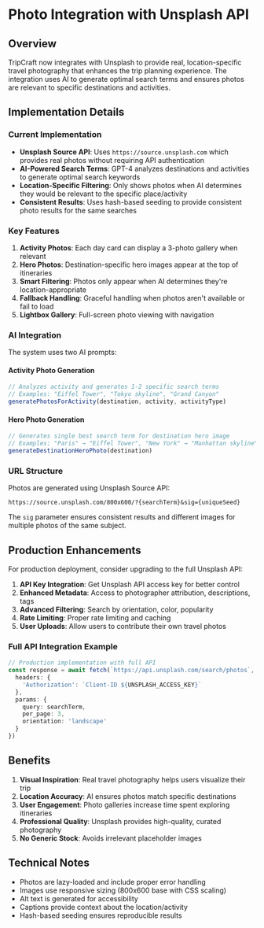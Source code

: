 # Photo Integration with Unsplash API

## Overview

TripCraft now integrates with Unsplash to provide real, location-specific travel photography that enhances the trip planning experience. The integration uses AI to generate optimal search terms and ensures photos are relevant to specific destinations and activities.

## Implementation Details

### Current Implementation
- **Unsplash Source API**: Uses `https://source.unsplash.com` which provides real photos without requiring API authentication
- **AI-Powered Search Terms**: GPT-4 analyzes destinations and activities to generate optimal search keywords
- **Location-Specific Filtering**: Only shows photos when AI determines they would be relevant to the specific place/activity
- **Consistent Results**: Uses hash-based seeding to provide consistent photo results for the same searches

### Key Features

1. **Activity Photos**: Each day card can display a 3-photo gallery when relevant
2. **Hero Photos**: Destination-specific hero images appear at the top of itineraries
3. **Smart Filtering**: Photos only appear when AI determines they're location-appropriate
4. **Fallback Handling**: Graceful handling when photos aren't available or fail to load
5. **Lightbox Gallery**: Full-screen photo viewing with navigation

### AI Integration

The system uses two AI prompts:

#### Activity Photo Generation
```typescript
// Analyzes activity and generates 1-2 specific search terms
// Examples: "Eiffel Tower", "Tokyo skyline", "Grand Canyon"
generatePhotosForActivity(destination, activity, activityType)
```

#### Hero Photo Generation
```typescript
// Generates single best search term for destination hero image
// Examples: "Paris" → "Eiffel Tower", "New York" → "Manhattan skyline"
generateDestinationHeroPhoto(destination)
```

### URL Structure

Photos are generated using Unsplash Source API:
```
https://source.unsplash.com/800x600/?{searchTerm}&sig={uniqueSeed}
```

The `sig` parameter ensures consistent results and different images for multiple photos of the same subject.

## Production Enhancements

For production deployment, consider upgrading to the full Unsplash API:

1. **API Key Integration**: Get Unsplash API access key for better control
2. **Enhanced Metadata**: Access to photographer attribution, descriptions, tags
3. **Advanced Filtering**: Search by orientation, color, popularity
4. **Rate Limiting**: Proper rate limiting and caching
5. **User Uploads**: Allow users to contribute their own travel photos

### Full API Integration Example

```typescript
// Production implementation with full API
const response = await fetch(`https://api.unsplash.com/search/photos`, {
  headers: {
    'Authorization': `Client-ID ${UNSPLASH_ACCESS_KEY}`
  },
  params: {
    query: searchTerm,
    per_page: 3,
    orientation: 'landscape'
  }
})
```

## Benefits

1. **Visual Inspiration**: Real travel photography helps users visualize their trip
2. **Location Accuracy**: AI ensures photos match specific destinations
3. **User Engagement**: Photo galleries increase time spent exploring itineraries
4. **Professional Quality**: Unsplash provides high-quality, curated photography
5. **No Generic Stock**: Avoids irrelevant placeholder images

## Technical Notes

- Photos are lazy-loaded and include proper error handling
- Images use responsive sizing (800x600 base with CSS scaling)
- Alt text is generated for accessibility
- Captions provide context about the location/activity
- Hash-based seeding ensures reproducible results